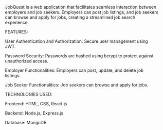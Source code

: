 JobQuest is a web application that facilitates seamless interaction between employers and job seekers. Employers can post job listings, and job seekers can browse and apply for jobs, creating a streamlined job search experience.


FEATURES:

User Authentication and Authorization: Secure user management using JWT.

Password Security: Passwords are hashed using bcrypt to protect against unauthorized access.

Employer Functionalities: Employers can post, update, and delete job listings.

Job Seeker Functionalities: Job seekers can browse and apply for jobs.




TECHNOLOGIES USED:

Frontend: HTML, CSS, React.js

Backend: Node.js, Express.js

Database: MongoDB
